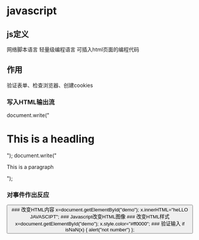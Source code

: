 # javascript
## js定义
网络脚本语言
轻量级编程语言
可插入html页面的编程代码
## 作用
验证表单、检查浏览器、创建cookies
### 写入HTML输出流
document.write("<h1>This is a headling</h1>");
document.write("<p>This is a paragraph</p>");
### 对事件作出反应
<button type="button" onclick="alert('hello world!')" value="点击弹出欢迎菜单">
### 改变HTML内容
x=document.getElementById("demo");
x.innerHTML="heLLO JAVASCIPT";
### Javascript改变HTML图像
### 改变HTML样式
x=document.getElementById("demo");
x.style.color="#ff0000";
### 验证输入
if isNaN(x) {
  alert("not number")
};